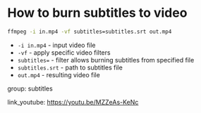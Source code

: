 # How to burn subtitles to video

```bash
ffmpeg -i in.mp4 -vf subtitles=subtitles.srt out.mp4
```

- `-i in.mp4` - input video file
- `-vf` - apply specific video filters
- `subtitles=` - filter allows burning subtitles from specified file
- `subtitles.srt` - path to subtitles file
- `out.mp4` - resulting video file

group: subtitles


link_youtube: https://youtu.be/MZZeAs-KeNc
